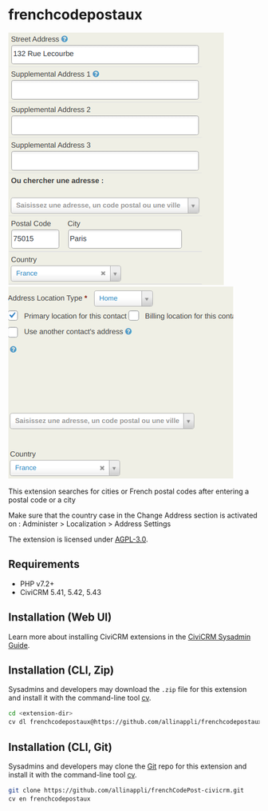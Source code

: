 # frenchcodepostaux

![Screenshot](/images/FrenchCodePostaux.png)
![Screenshot](/images/CodePostaux.png)


This extension searches for cities or French postal codes after entering a postal code or a city

Make sure that the country case in the Change Address section is activated on : Administer > Localization > Address Settings


The extension is licensed under [AGPL-3.0](LICENSE.txt).

## Requirements

* PHP v7.2+
* CiviCRM 5.41, 5.42, 5.43

## Installation (Web UI)

Learn more about installing CiviCRM extensions in the [CiviCRM Sysadmin Guide](https://docs.civicrm.org/sysadmin/en/latest/customize/extensions/).

## Installation (CLI, Zip)

Sysadmins and developers may download the `.zip` file for this extension and
install it with the command-line tool [cv](https://github.com/civicrm/cv).

```bash
cd <extension-dir>
cv dl frenchcodepostaux@https://github.com/allinappli/frenchcodepostaux/archive/master.zip
```

## Installation (CLI, Git)

Sysadmins and developers may clone the [Git](https://en.wikipedia.org/wiki/Git) repo for this extension and
install it with the command-line tool [cv](https://github.com/civicrm/cv).

```bash
git clone https://github.com/allinappli/frenchCodePost-civicrm.git
cv en frenchcodepostaux
```
